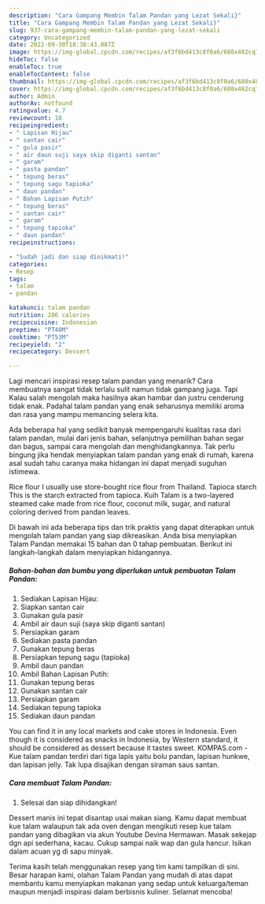 ```yaml
---
description: "Cara Gampang Membin Talam Pandan yang Lezat Sekali}"
title: "Cara Gampang Membin Talam Pandan yang Lezat Sekali}"
slug: 937-cara-gampang-membin-talam-pandan-yang-lezat-sekali
category: Uncategorized
date: 2022-09-30T18:38:43.087Z
image: https://img-global.cpcdn.com/recipes/af3f6bd413c8f0a6/680x482cq70/talam-pandan-foto-resep-utama.jpg
hideToc: false
enableToc: true
enableTocContent: false
thumbnail: https://img-global.cpcdn.com/recipes/af3f6bd413c8f0a6/680x482cq70/talam-pandan-foto-resep-utama.jpg
cover: https://img-global.cpcdn.com/recipes/af3f6bd413c8f0a6/680x482cq70/talam-pandan-foto-resep-utama.jpg
author: Admin
authorAv: notfound
ratingvalue: 4.7
reviewcount: 18
recipeingredient:
- " Lapisan Hijau"
- " santan cair"
- " gula pasir"
- " air daun suji saya skip diganti santan"
- " garam"
- " pasta pandan"
- " tepung beras"
- " tepung sagu tapioka"
- " daun pandan"
- " Bahan Lapisan Putih"
- " tepung beras"
- " santan cair"
- " garam"
- " tepung tapioka"
- " daun pandan"
recipeinstructions:

- "Sudah jadi dan siap dinikmati!"
categories:
- Resep
tags:
- talam
- pandan

katakunci: talam pandan 
nutrition: 286 calories
recipecuisine: Indonesian
preptime: "PT40M"
cooktime: "PT53M"
recipeyield: "2"
recipecategory: Dessert

---
```



Lagi mencari inspirasi resep talam pandan yang menarik? Cara membuatnya sangat tidak terlalu sulit namun tidak gampang juga. Tapi Kalau salah mengolah maka hasilnya akan hambar dan justru cenderung tidak enak. Padahal talam pandan yang enak seharusnya memiliki aroma dan rasa yang mampu memancing selera kita.


Ada beberapa hal yang sedikit banyak mempengaruhi kualitas rasa dari talam pandan, mulai dari jenis bahan, selanjutnya pemilihan bahan segar dan bagus, sampai cara mengolah dan menghidangkannya. Tak perlu bingung jika hendak menyiapkan talam pandan yang enak di rumah, karena asal sudah tahu caranya maka hidangan ini dapat menjadi suguhan istimewa.

Rice flour I usually use store-bought rice flour from Thailand. Tapioca starch This is the starch extracted from tapioca. Kuih Talam is a two-layered steamed cake made from rice flour, coconut milk, sugar, and natural coloring derived from pandan leaves.


Di bawah ini ada beberapa tips dan trik praktis yang dapat diterapkan untuk mengolah talam pandan yang siap dikreasikan. Anda bisa menyiapkan Talam Pandan memakai 15 bahan dan 0 tahap pembuatan. Berikut ini langkah-langkah dalam menyiapkan hidangannya.

<!--inarticleads1-->

##### Bahan-bahan dan bumbu yang diperlukan untuk pembuatan Talam Pandan:

1. Sediakan  Lapisan Hijau:
1. Siapkan  santan cair
1. Gunakan  gula pasir
1. Ambil  air daun suji (saya skip diganti santan)
1. Persiapkan  garam
1. Sediakan  pasta pandan
1. Gunakan  tepung beras
1. Persiapkan  tepung sagu (tapioka)
1. Ambil  daun pandan
1. Ambil  Bahan Lapisan Putih:
1. Gunakan  tepung beras
1. Gunakan  santan cair
1. Persiapkan  garam
1. Sediakan  tepung tapioka
1. Sediakan  daun pandan


You can find it in any local markets and cake stores in Indonesia. Even though it is considered as snacks in Indonesia, by Western standard, it should be considered as dessert because it tastes sweet. KOMPAS.com - Kue talam pandan terdiri dari tiga lapis yaitu bolu pandan, lapisan hunkwe, dan lapisan jelly. Tak lupa disajikan dengan siraman saus santan. 

<!--inarticleads2-->

##### Cara membuat Talam Pandan:


1. Selesai dan siap dihidangkan!

Dessert manis ini tepat disantap usai makan siang. Kamu dapat membuat kue talam walaupun tak ada oven dengan mengikuti resep kue talam pandan yang dibagikan via akun Youtube Devina Hermawan. Masak sekejap dgn api sederhana, kacau. Cukup sampai naik wap dan gula hancur. Isikan dalam acuan yg di sapu minyak. 

Terima kasih telah menggunakan resep yang tim kami tampilkan di sini. Besar harapan kami, olahan Talam Pandan yang mudah di atas dapat membantu kamu menyiapkan makanan yang sedap untuk keluarga/teman maupun menjadi inspirasi dalam berbisnis kuliner. Selamat mencoba!
